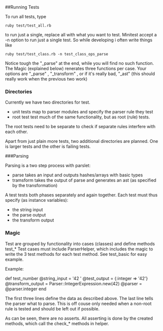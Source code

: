 ##Running Tests

To run all tests, type

    ruby test/test_all.rb

to run just a single, replace all with what you want to test. Minitest accept a -n option to run just a single test. So while developing i often write things like

    ruby test/test_class.rb -n test_class_ops_parse

Notice tough the "_parse" at the end, while you will find no such function. The Magic (explained below) renerates three
functions per case. Your options are "_parse" , "_transform" , or if it's really bad, "_ast" (this should really work when the previous two work)

### Directories

Currently we have two directories for test.

- unit tests map to parser modules and specify the parser rule they test
- root test test much of the same functionality, but as root (rule) tests.

The root tests need to be separate to check if separate rules interfere with each other.

Apart from just plain more tests, two additional directories are planned. One is larger tests and the other is failing tests.

###Parsing

Parsing is a two step process with parslet:
  - parse takes an input and outputs hashes/arrays with basic types
  - tramsform takes the output of parse and generates an ast (as specified by the transformation)

A test tests both phases separately and again together.
Each test must thus specify (as instance variables):
- the string input
- the parse output
- the transform output

### Magic

Test are grouped by functionality into cases (classes) and define methods test_*
Test cases must include ParserHelper, which includes the magic to write the 3 test methods for each
test method. See test_basic for easy example.

Example:

  def test_number
    @string_input    = '42 '
    @test_output = {:integer => '42'}
    @transform_output = Parser::IntegerExpression.new(42)
    @parser = @parser.integer
  end

The first three lines define the data as described above.
The last line tells the parser what to parse. This is off couse only needed when a non-root rule is tested
and should be left out if possible.

As can be seen, there are no asserts. All asserting is done by the created methods, which call
the check_* methods in helper.
